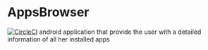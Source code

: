 # AppsBrowser
[![CircleCI](https://circleci.com/gh/AlonDiskin/AppsBrowser/tree/master.svg?style=svg)](https://circleci.com/gh/AlonDiskin/AppsBrowser/tree/master)
android application that provide the user with a detailed information of all her installed apps 
